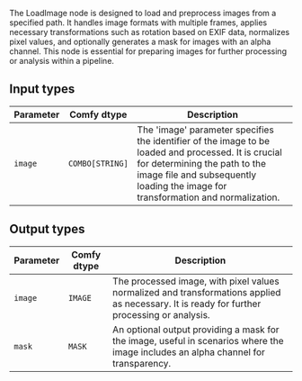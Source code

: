 
The LoadImage node is designed to load and preprocess images from a specified path. It handles image formats with multiple frames, applies necessary transformations such as rotation based on EXIF data, normalizes pixel values, and optionally generates a mask for images with an alpha channel. This node is essential for preparing images for further processing or analysis within a pipeline.
## Input types

| Parameter | Comfy dtype  | Description |
|-----------|--------------|-------------|
| `image`   | `COMBO[STRING]` | The 'image' parameter specifies the identifier of the image to be loaded and processed. It is crucial for determining the path to the image file and subsequently loading the image for transformation and normalization. |

## Output types

| Parameter | Comfy dtype | Description |
|-----------|-------------|-------------|
| `image`   | `IMAGE`     | The processed image, with pixel values normalized and transformations applied as necessary. It is ready for further processing or analysis. |
| `mask`    | `MASK`      | An optional output providing a mask for the image, useful in scenarios where the image includes an alpha channel for transparency. |